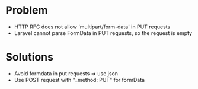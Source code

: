 # Problem

- HTTP RFC does not allow 'multipart/form-data' in PUT requests
- Laravel cannot parse FormData in PUT requests, so the request is empty

# Solutions

- Avoid formdata in put requests => use json
- Use POST request with "_method: PUT" for formData